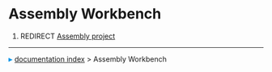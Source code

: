 # Assembly Workbench
1.  REDIRECT [Assembly project](Assembly_project.md)



---
![](images/Right_arrow.png) [documentation index](../README.md) > Assembly Workbench
